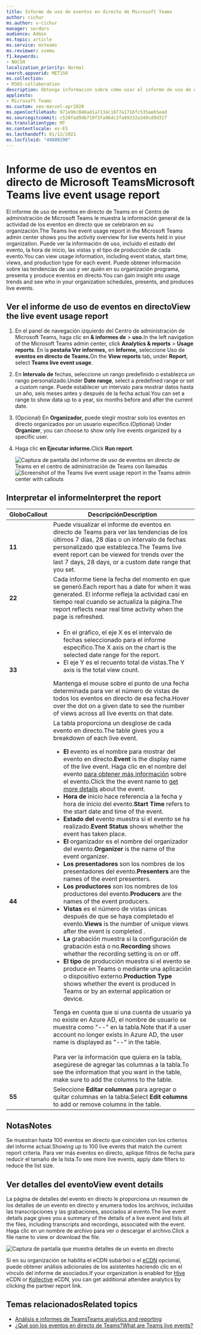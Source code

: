 ```yaml
---
title: Informe de uso de eventos en directo de Microsoft Teams
author: cichur
ms.author: v-cichur
manager: serdars
audience: Admin
ms.topic: article
ms.service: msteams
ms.reviewer: svemu
f1.keywords:
- NOCSH
localization_priority: Normal
search.appverid: MET150
ms.collection:
- M365-collaboration
description: Obtenga información sobre cómo usar el informe de uso de eventos en directo de Teams en el Centro de administración de Microsoft Teams para obtener información general sobre la actividad de eventos en directo de Teams en su organización.
appliesto:
- Microsoft Teams
ms.custom: seo-marvel-apr2020
ms.openlocfilehash: 971e9bc846ad1a7134c1877a1716fc535ae65e4d
ms.sourcegitcommit: c528fad9db719f3fa96dc3fa99332a349cd9d317
ms.translationtype: MT
ms.contentlocale: es-ES
ms.lasthandoff: 01/12/2021
ms.locfileid: "49809290"
---
```

# <a name="microsoft-teams-live-event-usage-report"></a><span data-ttu-id="0fd2a-103">Informe de uso de eventos en directo de Microsoft Teams</span><span class="sxs-lookup"><span data-stu-id="0fd2a-103">Microsoft Teams live event usage report</span></span>

<span data-ttu-id="0fd2a-104">El informe de uso de eventos en directo de Teams en el Centro de administración de Microsoft Teams le muestra la información general de la actividad de los eventos en directo que se celebraron en su organización.</span><span class="sxs-lookup"><span data-stu-id="0fd2a-104">The Teams live event usage report in the Microsoft Teams admin center shows you the activity overview for live events held in your organization.</span></span> <span data-ttu-id="0fd2a-105">Puede ver la información de uso, incluido el estado del evento, la hora de inicio, las vistas y el tipo de producción de cada evento.</span><span class="sxs-lookup"><span data-stu-id="0fd2a-105">You can view usage information, including event status, start time, views, and production type for each event.</span></span> <span data-ttu-id="0fd2a-106">Puede obtener información sobre las tendencias de uso y ver quién en su organización programa, presenta y produce eventos en directo.</span><span class="sxs-lookup"><span data-stu-id="0fd2a-106">You can gain insight into usage trends and see who in your organization schedules, presents, and produces live events.</span></span>

## <a name="view-the-live-event-usage-report"></a><span data-ttu-id="0fd2a-107">Ver el informe de uso de eventos en directo</span><span class="sxs-lookup"><span data-stu-id="0fd2a-107">View the live event usage report</span></span>

1. <span data-ttu-id="0fd2a-108">En el panel de navegación izquierdo del Centro de administración de Microsoft Teams, haga clic en **& informes de**  >  **uso.**</span><span class="sxs-lookup"><span data-stu-id="0fd2a-108">In the left navigation of the Microsoft Teams admin center, click **Analytics & reports** > **Usage reports**.</span></span> <span data-ttu-id="0fd2a-109">En la **pestaña Ver informes,** en **Informe,** seleccione Uso de **eventos en directo de Teams.**</span><span class="sxs-lookup"><span data-stu-id="0fd2a-109">On the **View reports** tab, under **Report**, select **Teams live event usage**.</span></span>
2. <span data-ttu-id="0fd2a-110">En **Intervalo de** fechas, seleccione un rango predefinido o establezca un rango personalizado.</span><span class="sxs-lookup"><span data-stu-id="0fd2a-110">Under **Date range**, select a predefined range or set a custom range.</span></span> <span data-ttu-id="0fd2a-111">Puede establecer un intervalo para mostrar datos hasta un año, seis meses antes y después de la fecha actual.</span><span class="sxs-lookup"><span data-stu-id="0fd2a-111">You can set a range to show  data up to a year, six months before and after the current date.</span></span>
3. <span data-ttu-id="0fd2a-112">(Opcional) En **Organizador,** puede elegir mostrar solo los eventos en directo organizados por un usuario específico.</span><span class="sxs-lookup"><span data-stu-id="0fd2a-112">(Optional) Under **Organizer**, you can choose to show only live events organized by a specific user.</span></span>
4. <span data-ttu-id="0fd2a-113">Haga clic **en Ejecutar informe.**</span><span class="sxs-lookup"><span data-stu-id="0fd2a-113">Click **Run report**.</span></span>  

    <span data-ttu-id="0fd2a-114">![Captura de pantalla del informe de uso de eventos en directo de Teams en el centro de administración de Teams con llamadas](../media/teams-live-event-usage-report-with-callouts.png "Captura de pantalla del informe de uso de eventos en directo de Teams en el centro de administración de Teams con llamadas")</span><span class="sxs-lookup"><span data-stu-id="0fd2a-114">![Screenshot of the Teams live event usage report in the Teams admin center with callouts](../media/teams-live-event-usage-report-with-callouts.png "Screenshot of the Teams live event usage report in the Teams admin center with callouts")</span></span>

## <a name="interpret-the-report"></a><span data-ttu-id="0fd2a-115">Interpretar el informe</span><span class="sxs-lookup"><span data-stu-id="0fd2a-115">Interpret the report</span></span>

|<span data-ttu-id="0fd2a-116">Globo</span><span class="sxs-lookup"><span data-stu-id="0fd2a-116">Callout</span></span> |<span data-ttu-id="0fd2a-117">Descripción</span><span class="sxs-lookup"><span data-stu-id="0fd2a-117">Description</span></span>  |
|--------|-------------|
|<span data-ttu-id="0fd2a-118">**1**</span><span class="sxs-lookup"><span data-stu-id="0fd2a-118">**1**</span></span>   |<span data-ttu-id="0fd2a-119">Puede visualizar el informe de eventos en directo de Teams para ver las tendencias de los últimos 7 días, 28 días o un intervalo de fechas personalizado que establezca.</span><span class="sxs-lookup"><span data-stu-id="0fd2a-119">The Teams live event report can be viewed for trends over the last 7 days, 28 days, or a custom date range that you set.</span></span> |
|<span data-ttu-id="0fd2a-120">**2**</span><span class="sxs-lookup"><span data-stu-id="0fd2a-120">**2**</span></span>   |<span data-ttu-id="0fd2a-121">Cada informe tiene la fecha del momento en que se generó.</span><span class="sxs-lookup"><span data-stu-id="0fd2a-121">Each report has a date for when it was generated.</span></span> <span data-ttu-id="0fd2a-122">El informe refleja la actividad casi en tiempo real cuando se actualiza la página.</span><span class="sxs-lookup"><span data-stu-id="0fd2a-122">The report reflects near real time activity when the page is refreshed.</span></span> |
|<span data-ttu-id="0fd2a-123">**3**</span><span class="sxs-lookup"><span data-stu-id="0fd2a-123">**3**</span></span>   |<ul><li><span data-ttu-id="0fd2a-124">En el gráfico, el eje X es el intervalo de fechas seleccionado para el informe específico.</span><span class="sxs-lookup"><span data-stu-id="0fd2a-124">The X axis on the chart is the selected date range for the report.</span></span></li> <li> <span data-ttu-id="0fd2a-125">El eje Y es el recuento total de vistas.</span><span class="sxs-lookup"><span data-stu-id="0fd2a-125">The Y axis is the total view count.</span></span></li> </ul><span data-ttu-id="0fd2a-126">Mantenga el mouse sobre el punto de una fecha determinada para ver el número de vistas de todos los eventos en directo de esa fecha.</span><span class="sxs-lookup"><span data-stu-id="0fd2a-126">Hover over the dot on a given date to see the number of views across all live events on that date.</span></span>|
|<span data-ttu-id="0fd2a-127">**4**</span><span class="sxs-lookup"><span data-stu-id="0fd2a-127">**4**</span></span>   |<span data-ttu-id="0fd2a-128">La tabla proporciona un desglose de cada evento en directo.</span><span class="sxs-lookup"><span data-stu-id="0fd2a-128">The table gives you a breakdown of each live event.</span></span> <ul><li><span data-ttu-id="0fd2a-129">**El** evento es el nombre para mostrar del evento en directo.</span><span class="sxs-lookup"><span data-stu-id="0fd2a-129">**Event** is the display name of the live event.</span></span> <span data-ttu-id="0fd2a-130">Haga clic en el nombre del evento [para obtener más información](#view-event-details) sobre el evento.</span><span class="sxs-lookup"><span data-stu-id="0fd2a-130">Click the the event name to [get more details](#view-event-details) about the event.</span></span> </li> <li><span data-ttu-id="0fd2a-131">**Hora de** inicio hace referencia a la fecha y hora de inicio del evento.</span><span class="sxs-lookup"><span data-stu-id="0fd2a-131">**Start Time** refers to the start date and time of the event.</span></span></li> <li><span data-ttu-id="0fd2a-132">**Estado del** evento muestra si el evento se ha realizado.</span><span class="sxs-lookup"><span data-stu-id="0fd2a-132">**Event Status** shows whether the event has taken place.</span></span>  </li><li><span data-ttu-id="0fd2a-133">**El** organizador es el nombre del organizador del evento.</span><span class="sxs-lookup"><span data-stu-id="0fd2a-133">**Organizer** is the name of the event organizer.</span></span></li> <li><span data-ttu-id="0fd2a-134">**Los presentadores** son los nombres de los presentadores del evento.</span><span class="sxs-lookup"><span data-stu-id="0fd2a-134">**Presenters** are the names of the  event presenters.</span></span></li><li><span data-ttu-id="0fd2a-135">**Los productores** son los nombres de los productores del evento.</span><span class="sxs-lookup"><span data-stu-id="0fd2a-135">**Producers** are the names of the event producers.</span></span></li><li><span data-ttu-id="0fd2a-136">**Vistas** es el número de vistas únicas después de que se haya completado el evento.</span><span class="sxs-lookup"><span data-stu-id="0fd2a-136">**Views** is the number of unique views after the event is completed .</span></span></li><li><span data-ttu-id="0fd2a-137">**La** grabación muestra si la configuración de grabación está o no.</span><span class="sxs-lookup"><span data-stu-id="0fd2a-137">**Recording** shows whether the recording setting is on or off.</span></span></li><li><span data-ttu-id="0fd2a-138">**El tipo** de producción muestra si el evento se produce en Teams o mediante una aplicación o dispositivo externo.</span><span class="sxs-lookup"><span data-stu-id="0fd2a-138">**Production Type** shows whether the event is produced in Teams or by an external application or device.</span></span></li></li> </ul><span data-ttu-id="0fd2a-139">Tenga en cuenta que si una cuenta de usuario ya no existe en Azure AD, el nombre de usuario se muestra como "--" en la tabla.</span><span class="sxs-lookup"><span data-stu-id="0fd2a-139">Note that if a user account no longer exists in Azure AD, the user name is displayed as "--" in the table.</span></span> <br><br><span data-ttu-id="0fd2a-140">Para ver la información que quiera en la tabla, asegúrese de agregar las columnas a la tabla.</span><span class="sxs-lookup"><span data-stu-id="0fd2a-140">To see the information that you want in the table, make sure to add the columns to the table.</span></span> |
|<span data-ttu-id="0fd2a-141">**5**</span><span class="sxs-lookup"><span data-stu-id="0fd2a-141">**5**</span></span>   |<span data-ttu-id="0fd2a-142">Seleccione **Editar columnas** para agregar o quitar columnas en la tabla.</span><span class="sxs-lookup"><span data-stu-id="0fd2a-142">Select **Edit columns** to add or remove columns in the table.</span></span>|

## <a name="notes"></a><span data-ttu-id="0fd2a-143">Notas</span><span class="sxs-lookup"><span data-stu-id="0fd2a-143">Notes</span></span>
<span data-ttu-id="0fd2a-144">Se muestran hasta 100 eventos en directo que coinciden con los criterios del informe actual.</span><span class="sxs-lookup"><span data-stu-id="0fd2a-144">Showing up to 100 live events that match the current report criteria.</span></span> <span data-ttu-id="0fd2a-145">Para ver más eventos en directo, aplique filtros de fecha para reducir el tamaño de la lista.</span><span class="sxs-lookup"><span data-stu-id="0fd2a-145">To see more live events, apply date filters to reduce the list size.</span></span>

## <a name="view-event-details"></a><span data-ttu-id="0fd2a-146">Ver detalles del evento</span><span class="sxs-lookup"><span data-stu-id="0fd2a-146">View event details</span></span>

<span data-ttu-id="0fd2a-147">La página de detalles del evento en directo le proporciona un resumen de los detalles de un evento en directo y enumera todos los archivos, incluidas las transcripciones y las grabaciones, asociados al evento.</span><span class="sxs-lookup"><span data-stu-id="0fd2a-147">The live event details page gives you a summary of the details of a live event and lists all the files, including transcripts and recordings, associated with the event.</span></span> <span data-ttu-id="0fd2a-148">Haga clic en un nombre de archivo para ver o descargar el archivo.</span><span class="sxs-lookup"><span data-stu-id="0fd2a-148">Click a file name to view or download the file.</span></span>

![Captura de pantalla que muestra detalles de un evento en directo](../media/teams-live-event-usage-report-event-detail.png)

<span data-ttu-id="0fd2a-150">Si en su [](https://www.hivestreaming.com/partners/integration-partners/microsoft/) organización se habilita el eCDN subárbol o el [eCDN](https://kollective.com) opcional, puede obtener análisis adicionales de los asistentes haciendo clic en el vínculo del informe de asociados.</span><span class="sxs-lookup"><span data-stu-id="0fd2a-150">If your organization is enabled for [Hive](https://www.hivestreaming.com/partners/integration-partners/microsoft/) eCDN or [Kollective](https://kollective.com) eCDN, you can get additional attendee analytics by clicking the partner report link.</span></span>

## <a name="related-topics"></a><span data-ttu-id="0fd2a-151">Temas relacionados</span><span class="sxs-lookup"><span data-stu-id="0fd2a-151">Related topics</span></span>

- [<span data-ttu-id="0fd2a-152">Análisis e informes de Teams</span><span class="sxs-lookup"><span data-stu-id="0fd2a-152">Teams analytics and reporting</span></span>](teams-reporting-reference.md)
- [<span data-ttu-id="0fd2a-153">¿Qué son los eventos en directo de Teams?</span><span class="sxs-lookup"><span data-stu-id="0fd2a-153">What are Teams live events?</span></span>](../teams-live-events/what-are-teams-live-events.md)
